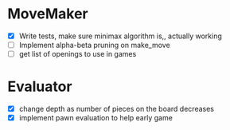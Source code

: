 # MoveMaker
- [x] Write tests, make sure minimax algorithm is,, actually working
- [ ] Implement alpha-beta pruning on make_move
- [ ] get list of openings to use in games

# Evaluator
- [x] change depth as number of pieces on the board decreases
- [x] implement pawn evaluation to help early game